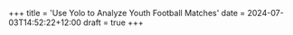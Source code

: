+++
title = 'Use Yolo to Analyze Youth Football Matches'
date = 2024-07-03T14:52:22+12:00
draft = true
+++
